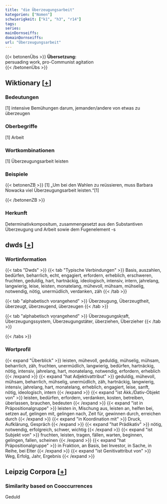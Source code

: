 ```yaml
---
title: "die Überzeugungsarbeit"
kategorien: ["Nomen"]
schwierigkeit: ["k1", "h3", "r14"]
tags:
series:
mainDornseiffs:
domainDornseiffs:
url: "Überzeugungsarbeit"
---
```


{{< betonenÜbs >}}
**Übersetzung:**  
persuading work, pro-Communist agitation  
{{< /betonenÜbs >}}

## Wiktionary [[+](https://de.wiktionary.org/wiki/Überzeugungsarbeit)]

### Bedeutungen
[1] intensive Bemühungen darum, jemanden/andere von etwas zu überzeugen  

### Oberbegriffe
[1] Arbeit  

### Wortkombinationen
[1] Überzeugungsarbeit leisten  

### Beispiele
{{< betonenZB >}}
[1] „Um bei den Wahlen zu reüssieren, muss Barbara Nowacka viel Überzeugungsarbeit leisten.“[1]  

{{< /betonenZB >}}
### Herkunft
Determinativkompositum, zusammengesetzt aus den Substantiven Überzeugung und Arbeit sowie dem Fugenelement -s  



## dwds [[+](https://www.dwds.de/wb/Überzeugungsarbeit)]

### Wortinformation
{{< tabs "Dwds" >}}
{{< tab "Typische Verbindungen" >}}
Basis, auszahlen, bedürfen, beharrlich, echt, engagiert, erfordern, erheblich, erschweren, fruchten, geduldig, hart, hartnäckig, ideologisch, intensiv, intern, jahrelang, langwierig, leise, leisten, monatelang, mühevoll, mühsam, mühselig, notwendig, nötig, unermüdlich, verdanken, zäh
{{< /tab >}}

{{< tab "alphabetisch vorangehend" >}}
Überzeugung, Überzeugtheit, überzeugt, überzeugend, überzeugen
{{< /tab >}}

{{< tab "alphabetisch vorangehend" >}}
Überzeugungskraft, Überzeugungssystem, Überzeugungstäter, überziehen, Überzieher
{{< /tab >}}

{{< /tabs >}}

### Wortprofil
{{< expand "Überblick" >}} leisten, mühevoll, geduldig, mühselig, mühsam, beharrlich, zäh, fruchten, unermüdlich, langwierig, bedürfen, hartnäckig, nötig, intensiv, jahrelang, hart, monatelang, notwendig, erfordern, erheblich {{< /expand >}}
{{< expand "hat Adjektivattribut" >}} geduldig, mühevoll, mühsam, beharrlich, mühselig, unermüdlich, zäh, hartnäckig, langwierig, intensiv, jahrelang, hart, monatelang, erheblich, engagiert, leise, sanft, nötig, ideologisch, intern {{< /expand >}}
{{< expand "ist Akk./Dativ-Objekt von" >}} leisten, bedürfen, erfordern, verdanken, kosten, betreiben, überlassen, brauchen, bedeuten {{< /expand >}}
{{< expand "ist in Präpositionalgruppe" >}} leisten in, Mischung aus, leisten an, helfen bei, setzen auf, gelingen mit, gelingen nach, Zeit für, gewinnen durch, erreichen durch {{< /expand >}}
{{< expand "in Koordination mit" >}} Druck, Aufklärung, Gespräch {{< /expand >}}
{{< expand "hat Prädikativ" >}} nötig, notwendig, erfolgreich, schwer, wichtig {{< /expand >}}
{{< expand "ist Subjekt von" >}} fruchten, leisten, tragen, fällen, warten, beginnen, gelingen, fallen, scheinen {{< /expand >}}
{{< expand "hat Präpositionalgruppe" >}} in Fraktion, an Basis, bei Investor, in Sache, in Reihe, bei Elter {{< /expand >}}
{{< expand "ist Genitivattribut von" >}} Weg, Erfolg, Jahr, Ergebnis {{< /expand >}}

## Leipzig Corpora [[+](https://corpora.uni-leipzig.de/en/res?word=Überzeugungsarbeit&corpusId=deu_newscrawl-public_2018)]


### Similarity based on Cooccurrences
Geduld


